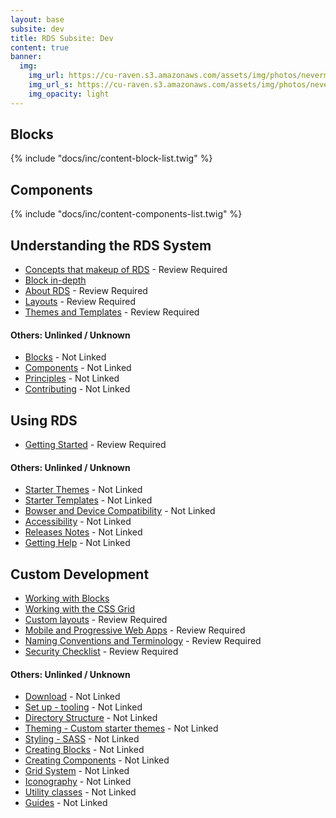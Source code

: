 ```yaml
---
layout: base
subsite: dev
title: RDS Subsite: Dev
content: true
banner:
  img:
    img_url: https://cu-raven.s3.amazonaws.com/assets/img/photos/nevermore.jpg
    img_url_s: https://cu-raven.s3.amazonaws.com/assets/img/photos/nevermore-s.jpg
    img_opacity: light
---
```


## Blocks

{% include "docs/inc/content-block-list.twig" %}

## Components

{% include "docs/inc/content-components-list.twig" %}

## Understanding the RDS System

- [Concepts that makeup of RDS](understanding-rds/concepts-makeup) - Review Required
- [Block in-depth](understanding-rds/blocks-in-depth)
- [About RDS](understanding-rds/about-rds) - Review Required
- [Layouts](understanding-rds/layouts/) - Review Required
- [Themes and Templates](understanding-rds/themes-templates/) - Review Required

#### Others: Unlinked / Unknown

- [Blocks](#) - Not Linked
- [Components](#) - Not Linked
- [Principles](#) - Not Linked
- [Contributing](#) - Not Linked

## Using RDS

- [Getting Started](getting-started/getting-started/) - Review Required

#### Others: Unlinked / Unknown

- [Starter Themes](getting-started/#) - Not Linked
- [Starter Templates](getting-started/#) - Not Linked
- [Bowser and Device Compatibility](getting-started/#) - Not Linked
- [Accessibility](getting-started/accessibility/) - Not Linked
- [Releases Notes](getting-started/#) - Not Linked
- [Getting Help](getting-started/#) - Not Linked

## Custom Development

- [Working with Blocks](custom-dev/blocks)
- [Working with the CSS Grid](custom-dev/grid)
- [Custom layouts](custom-dev/layouts/) - Review Required
- [Mobile and Progressive Web Apps](custom-dev/mobile/) - Review Required
- [Naming Conventions and Terminology](custom-dev/naming/) - Review Required
- [Security Checklist](understanding-rds/security/) - Review Required


#### Others: Unlinked / Unknown

- [Download](custom-dev/#) - Not Linked
- [Set up - tooling](custom-dev/#) - Not Linked
- [Directory Structure](custom-dev/#) - Not Linked
- [Theming - Custom starter themes](custom-dev/#) - Not Linked
- [Styling - SASS](custom-dev/#) - Not Linked
- [Creating Blocks](custom-dev/#) - Not Linked
- [Creating Components](custom-dev/#) - Not Linked
- [Grid System](custom-dev/#) - Not Linked
- [Iconography](custom-dev/#) - Not Linked
- [Utility classes](custom-dev/#) - Not Linked
- [Guides](custom-dev/#) - Not Linked
